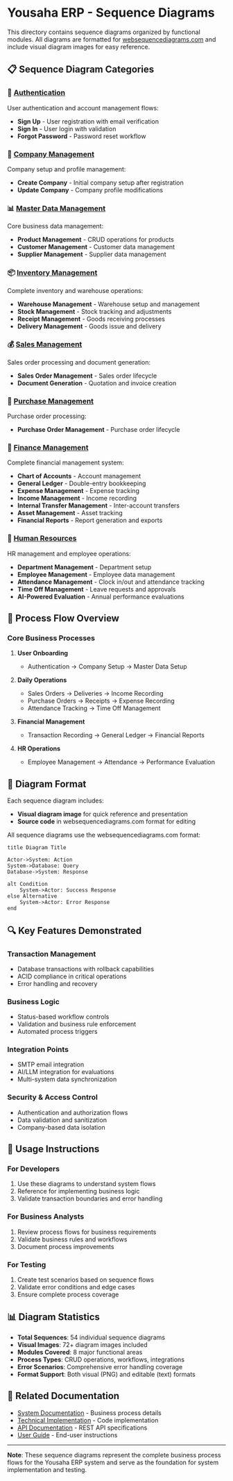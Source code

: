 # Yousaha ERP - Sequence Diagrams

This directory contains sequence diagrams organized by functional modules. All diagrams are formatted for [websequencediagrams.com](https://www.websequencediagrams.com/) and include visual diagram images for easy reference.

## 📋 Sequence Diagram Categories

### 🔐 [Authentication](authentication.md)
User authentication and account management flows:
- **Sign Up** - User registration with email verification
- **Sign In** - User login with validation
- **Forgot Password** - Password reset workflow

### 🏢 [Company Management](company-management.md)
Company setup and profile management:
- **Create Company** - Initial company setup after registration
- **Update Company** - Company profile modifications

### 📊 [Master Data Management](master-data.md)
Core business data management:
- **Product Management** - CRUD operations for products
- **Customer Management** - Customer data management
- **Supplier Management** - Supplier data management

### 📦 [Inventory Management](inventory-management.md)
Complete inventory and warehouse operations:
- **Warehouse Management** - Warehouse setup and management
- **Stock Management** - Stock tracking and adjustments
- **Receipt Management** - Goods receiving processes
- **Delivery Management** - Goods issue and delivery

### 💰 [Sales Management](sales-management.md)
Sales order processing and document generation:
- **Sales Order Management** - Sales order lifecycle
- **Document Generation** - Quotation and invoice creation

### 🛒 [Purchase Management](purchase-management.md)
Purchase order processing:
- **Purchase Order Management** - Purchase order lifecycle

### 💼 [Finance Management](finance-management.md)
Complete financial management system:
- **Chart of Accounts** - Account management
- **General Ledger** - Double-entry bookkeeping
- **Expense Management** - Expense tracking
- **Income Management** - Income recording
- **Internal Transfer Management** - Inter-account transfers
- **Asset Management** - Asset tracking
- **Financial Reports** - Report generation and exports

### 👥 [Human Resources](human-resources.md)
HR management and employee operations:
- **Department Management** - Department setup
- **Employee Management** - Employee data management
- **Attendance Management** - Clock in/out and attendance tracking
- **Time Off Management** - Leave requests and approvals
- **AI-Powered Evaluation** - Annual performance evaluations

## 🔄 Process Flow Overview

### Core Business Processes

1. **User Onboarding**
   - Authentication → Company Setup → Master Data Setup

2. **Daily Operations**
   - Sales Orders → Deliveries → Income Recording
   - Purchase Orders → Receipts → Expense Recording
   - Attendance Tracking → Time Off Management

3. **Financial Management**
   - Transaction Recording → General Ledger → Financial Reports

4. **HR Operations**
   - Employee Management → Attendance → Performance Evaluation

## 📝 Diagram Format

Each sequence diagram includes:
- **Visual diagram image** for quick reference and presentation
- **Source code** in websequencediagrams.com format for editing

All sequence diagrams use the websequencediagrams.com format:
```
title Diagram Title

Actor->System: Action
System->Database: Query
Database->System: Response

alt Condition
    System->Actor: Success Response
else Alternative
    System->Actor: Error Response
end
```
## 🔍 Key Features Demonstrated

### Transaction Management
- Database transactions with rollback capabilities
- ACID compliance in critical operations
- Error handling and recovery

### Business Logic
- Status-based workflow controls
- Validation and business rule enforcement
- Automated process triggers

### Integration Points
- SMTP email integration
- AI/LLM integration for evaluations
- Multi-system data synchronization

### Security & Access Control
- Authentication and authorization flows
- Data validation and sanitization
- Company-based data isolation

## 🚀 Usage Instructions

### For Developers
1. Use these diagrams to understand system flows
2. Reference for implementing business logic
3. Validate transaction boundaries and error handling

### For Business Analysts
1. Review process flows for business requirements
2. Validate business rules and workflows
3. Document process improvements

### For Testing
1. Create test scenarios based on sequence flows
2. Validate error conditions and edge cases
3. Ensure complete process coverage

## 📊 Diagram Statistics

- **Total Sequences**: 54 individual sequence diagrams
- **Visual Images**: 72+ diagram images included
- **Modules Covered**: 8 major functional areas  
- **Process Types**: CRUD operations, workflows, integrations
- **Error Scenarios**: Comprehensive error handling coverage
- **Format Support**: Both visual (PNG) and editable (text) formats

## 🔗 Related Documentation

- [System Documentation](../SYSTEM_DOCUMENTATION.md) - Business process details
- [Technical Implementation](../TECHNICAL_IMPLEMENTATION.md) - Code implementation
- [API Documentation](../API_DOCUMENTATION.md) - REST API specifications
- [User Guide](../USER_GUIDE.md) - End-user instructions

---

**Note**: These sequence diagrams represent the complete business process flows for the Yousaha ERP system and serve as the foundation for system implementation and testing.
